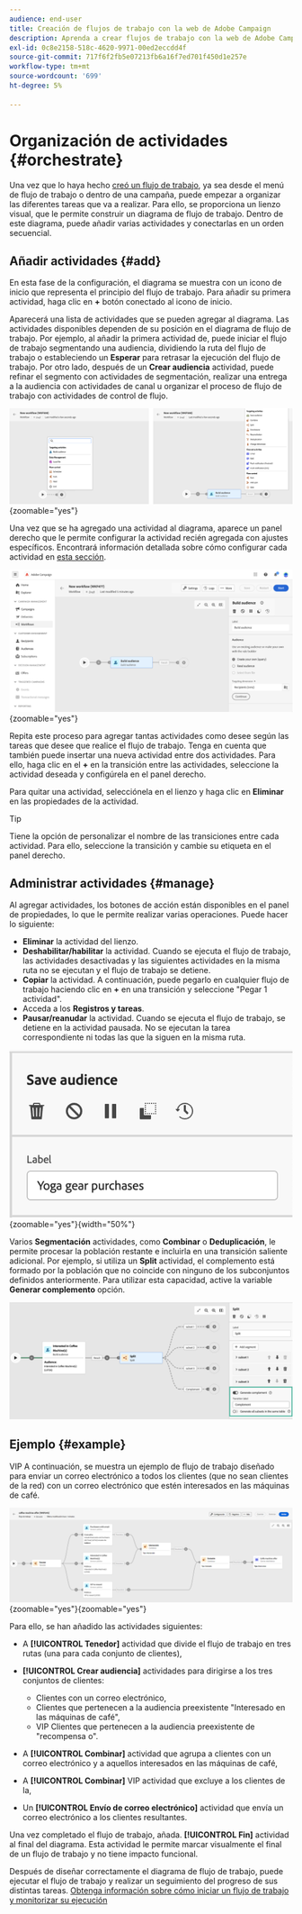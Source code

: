 ```yaml
---
audience: end-user
title: Creación de flujos de trabajo con la web de Adobe Campaign
description: Aprenda a crear flujos de trabajo con la web de Adobe Campaign
exl-id: 0c8e2158-518c-4620-9971-00ed2eccdd4f
source-git-commit: 717f6f2fb5e07213fb6a16f7ed701f450d1e257e
workflow-type: tm+mt
source-wordcount: '699'
ht-degree: 5%

---
```


# Organización de actividades {#orchestrate}

Una vez que lo haya hecho [creó un flujo de trabajo](create-workflow.md), ya sea desde el menú de flujo de trabajo o dentro de una campaña, puede empezar a organizar las diferentes tareas que va a realizar. Para ello, se proporciona un lienzo visual, que le permite construir un diagrama de flujo de trabajo. Dentro de este diagrama, puede añadir varias actividades y conectarlas en un orden secuencial.

## Añadir actividades {#add}

En esta fase de la configuración, el diagrama se muestra con un icono de inicio que representa el principio del flujo de trabajo. Para añadir su primera actividad, haga clic en **+** botón conectado al icono de inicio.

Aparecerá una lista de actividades que se pueden agregar al diagrama. Las actividades disponibles dependen de su posición en el diagrama de flujo de trabajo. Por ejemplo, al añadir la primera actividad de, puede iniciar el flujo de trabajo segmentando una audiencia, dividiendo la ruta del flujo de trabajo o estableciendo un **Esperar** para retrasar la ejecución del flujo de trabajo. Por otro lado, después de un **Crear audiencia** actividad, puede refinar el segmento con actividades de segmentación, realizar una entrega a la audiencia con actividades de canal u organizar el proceso de flujo de trabajo con actividades de control de flujo.

![](assets/workflow-start.png){zoomable=&quot;yes&quot;}

Una vez que se ha agregado una actividad al diagrama, aparece un panel derecho que le permite configurar la actividad recién agregada con ajustes específicos. Encontrará información detallada sobre cómo configurar cada actividad en [esta sección](activities/about-activities.md).

![](assets/workflow-configure-activities.png){zoomable=&quot;yes&quot;}

Repita este proceso para agregar tantas actividades como desee según las tareas que desee que realice el flujo de trabajo. Tenga en cuenta que también puede insertar una nueva actividad entre dos actividades. Para ello, haga clic en el **+** en la transición entre las actividades, seleccione la actividad deseada y configúrela en el panel derecho.

Para quitar una actividad, selecciónela en el lienzo y haga clic en **Eliminar** en las propiedades de la actividad.

>[!TIP]
>
>Tiene la opción de personalizar el nombre de las transiciones entre cada actividad. Para ello, seleccione la transición y cambie su etiqueta en el panel derecho.

## Administrar actividades {#manage}

Al agregar actividades, los botones de acción están disponibles en el panel de propiedades, lo que le permite realizar varias operaciones. Puede hacer lo siguiente:

* **Eliminar** la actividad del lienzo.
* **Deshabilitar/habilitar** la actividad. Cuando se ejecuta el flujo de trabajo, las actividades desactivadas y las siguientes actividades en la misma ruta no se ejecutan y el flujo de trabajo se detiene.
* **Copiar** la actividad. A continuación, puede pegarlo en cualquier flujo de trabajo haciendo clic en **+** en una transición y seleccione &quot;Pegar 1 actividad&quot;.
* Acceda a los **Registros y tareas**.
* **Pausar/reanudar** la actividad. Cuando se ejecuta el flujo de trabajo, se detiene en la actividad pausada. No se ejecutan la tarea correspondiente ni todas las que la siguen en la misma ruta.

![](assets/activity-action.png){zoomable=&quot;yes&quot;}{width="50%"}

Varios **Segmentación** actividades, como **Combinar** o **Deduplicación**, le permite procesar la población restante e incluirla en una transición saliente adicional. Por ejemplo, si utiliza un **Split** actividad, el complemento está formado por la población que no coincide con ninguno de los subconjuntos definidos anteriormente. Para utilizar esta capacidad, active la variable **Generar complemento** opción.

![](assets/workflow-split-complement.png)

## Ejemplo {#example}

VIP A continuación, se muestra un ejemplo de flujo de trabajo diseñado para enviar un correo electrónico a todos los clientes (que no sean clientes de la red) con un correo electrónico que estén interesados en las máquinas de café.

![](assets/workflow-example.png){zoomable=&quot;yes&quot;}{zoomable=&quot;yes&quot;}

Para ello, se han añadido las actividades siguientes:

* A **[!UICONTROL Tenedor]** actividad que divide el flujo de trabajo en tres rutas (una para cada conjunto de clientes),
* **[!UICONTROL Crear audiencia]** actividades para dirigirse a los tres conjuntos de clientes:

   * Clientes con un correo electrónico,
   * Clientes que pertenecen a la audiencia preexistente &quot;Interesado en las máquinas de café&quot;,
   * VIP Clientes que pertenecen a la audiencia preexistente de &quot;recompensa o&quot;.

* A **[!UICONTROL Combinar]** actividad que agrupa a clientes con un correo electrónico y a aquellos interesados en las máquinas de café,
* A **[!UICONTROL Combinar]** VIP actividad que excluye a los clientes de la,
* Un **[!UICONTROL Envío de correo electrónico]** actividad que envía un correo electrónico a los clientes resultantes.

Una vez completado el flujo de trabajo, añada. **[!UICONTROL Fin]** actividad al final del diagrama. Esta actividad le permite marcar visualmente el final de un flujo de trabajo y no tiene impacto funcional.

Después de diseñar correctamente el diagrama de flujo de trabajo, puede ejecutar el flujo de trabajo y realizar un seguimiento del progreso de sus distintas tareas. [Obtenga información sobre cómo iniciar un flujo de trabajo y monitorizar su ejecución](start-monitor-workflows.md)
